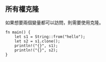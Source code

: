 ## 所有權克隆
如果想要兩個變量都可以訪問，則需要使用克隆。
```shell
fn main() {
    let s1 = String::from("hello");
    let s2 = s1.clone();
    println!("{}", s1);
    println!("{}", s2);
}
```
